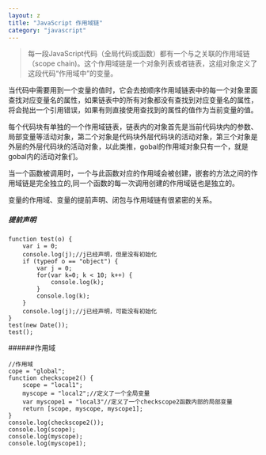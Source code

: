 ```yaml
---
layout: z
title: "JavaScript 作用域链"
category: "javascript"
---
```



> 每一段JavaScript代码（全局代码或函数）都有一个与之关联的作用域链（scope chain)。这个作用域链是一个对象列表或者链表，这组对象定义了这段代码“作用域中”的变量。
> 

当代码中需要用到一个变量的值时，它会去按顺序作用域链表中的每一个对象里面查找对应变量名的属性，如果链表中的所有对象都没有查找到对应变量名的属性，将会抛出一个引用错误，如果有则直接使用查找到的属性的值作为当前变量的值。


每个代码块有单独的一个作用域链表，链表内的对象首先是当前代码块内的参数、局部变量等活动对象，第二个对象是代码块外层代码块的活动对象，第三个对象是外层的外层代码块的活动对象，以此类推，gobal的作用域对象只有一个，就是gobal内的活动对象们。

当一个函数被调用时，一个与此函数对应的作用域会被创建，嵌套的方法之间的作用域链是完全独立的,同一个函数的每一次调用创建的作用域链也是独立的。


变量的作用域、变量的提前声明、闭包与作用域链有很紧密的关系。

##### 提前声明
    function test(o) {
        var i = 0;
        console.log(j);//j已经声明，但是没有初始化
        if (typeof o == "object") {
            var j = 0;
            for(var k=0; k < 10; k++) {
                console.log(k);
            }
            console.log(k);
        }
        console.log(j);//j已经声明，可能没有初始化
    }
    test(new Date());
    test();


######作用域



    //作用域
    cope = "global";
    function checkscope2() {
        scope = "local1";
        myscope = "local2";//定义了一个全局变量
        var myscope1 = "local3"//定义了一个checkscope2函数内部的局部变量
        return [scope, myscope, myscope1];
    }
    console.log(checkscope2());
    console.log(scope);
    console.log(myscope);
    console.log(myscope1);


